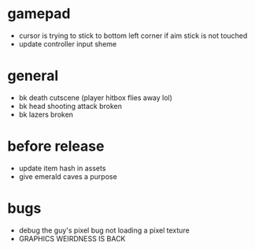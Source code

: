 # gamepad
* cursor is trying to stick to bottom left corner if aim stick is not touched
* update controller input sheme

# general
* bk death cutscene (player hitbox flies away lol)
* bk head shooting attack broken
* bk lazers broken

# before release
* update item hash in assets
* give emerald caves a purpose

# bugs
* debug the guy's pixel bug not loading a pixel texture
* GRAPHICS WEIRDNESS IS BACK